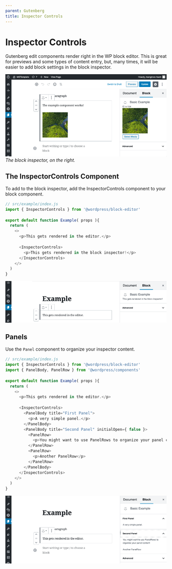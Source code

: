 ```yaml
---
parent: Gutenberg
title: Inspector Controls
---
```


# Inspector Controls
Gutenberg edit components render right in the WP block editor.
This is great for previews and some types of content entry, but,
many times, it will be easier to add block settings in the block inspector.

![Screenshot of the Gutenberg editor, with the block inspector open.](block-inspector.png)
*The block inspector, on the right.*

## The InspectorControls Component
To add to the block inspector, add the InspectorControls component to your block component.

```js
// src/example/index.js
import { InspectorControls } from '@wordpress/block-editor'

export default function Example( props ){
  return (
    <>
      <p>This gets rendered in the editor.</p>

      <InspectorControls>
        <p>This gets rendered in the block inspector!</p>
      </InspectorControls>
    </>
  )
}
```

![Shows the block and block inspector with content corresponding to above code.](inspector-controls.png)

## Panels
Use the `Panel` component to organize your inspector content.

```js
// src/example/index.js
import { InspectorControls } from '@wordpress/block-editor'
import { PanelBody, PanelRow } from '@wordpress/components'

export default function Example( props ){
  return (
    <>
      <p>This gets rendered in the editor.</p>

      <InspectorControls>
        <PanelBody title="First Panel">
          <p>A very simple panel.</p>
        </PanelBody>
        <PanelBody title="Second Panel" initialOpen={ false }>
          <PanelRow>
            <p>You might want to use PanelRows to organize your panel content</p>
          </PanelRow>
          <PanelRow>
            <p>Another PanelRow</p>
          </PanelRow>
        </PanelBody>
      </InspectorControls>
    </>
  )
}
```
![Screenshot of editor with panels in block inspector.](panels.png)
